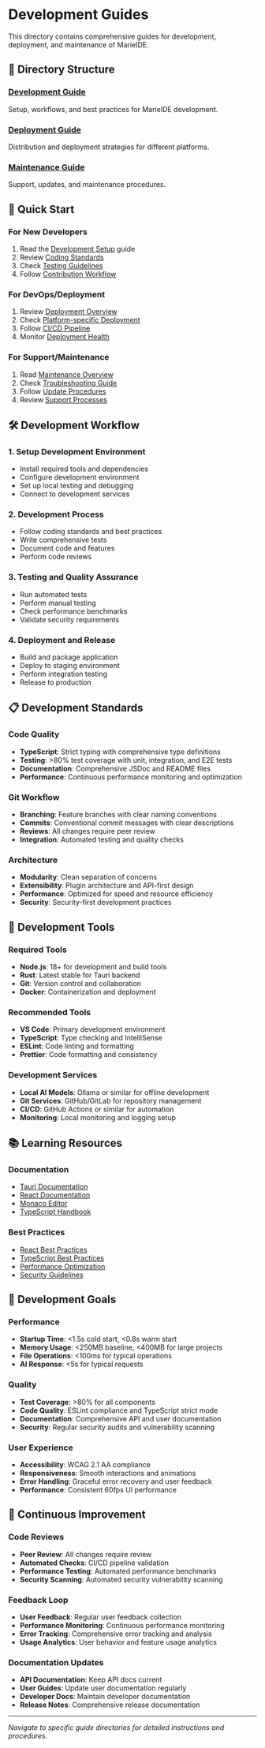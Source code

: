 # Development Guides

This directory contains comprehensive guides for development, deployment, and maintenance of MarieIDE.

## 📁 Directory Structure

### [Development Guide](development/)
Setup, workflows, and best practices for MarieIDE development.

### [Deployment Guide](deployment/)
Distribution and deployment strategies for different platforms.

### [Maintenance Guide](maintenance/)
Support, updates, and maintenance procedures.

## 🚀 Quick Start

### For New Developers
1. Read the [Development Setup](development/setup.md) guide
2. Review [Coding Standards](development/coding-standards.md)
3. Check [Testing Guidelines](development/testing.md)
4. Follow [Contribution Workflow](development/contributing.md)

### For DevOps/Deployment
1. Review [Deployment Overview](deployment/overview.md)
2. Check [Platform-specific Deployment](deployment/platforms.md)
3. Follow [CI/CD Pipeline](deployment/ci-cd.md)
4. Monitor [Deployment Health](deployment/monitoring.md)

### For Support/Maintenance
1. Read [Maintenance Overview](maintenance/overview.md)
2. Check [Troubleshooting Guide](maintenance/troubleshooting.md)
3. Follow [Update Procedures](maintenance/updates.md)
4. Review [Support Processes](maintenance/support.md)

## 🛠️ Development Workflow

### 1. **Setup Development Environment**
- Install required tools and dependencies
- Configure development environment
- Set up local testing and debugging
- Connect to development services

### 2. **Development Process**
- Follow coding standards and best practices
- Write comprehensive tests
- Document code and features
- Perform code reviews

### 3. **Testing and Quality Assurance**
- Run automated tests
- Perform manual testing
- Check performance benchmarks
- Validate security requirements

### 4. **Deployment and Release**
- Build and package application
- Deploy to staging environment
- Perform integration testing
- Release to production

## 📋 Development Standards

### Code Quality
- **TypeScript**: Strict typing with comprehensive type definitions
- **Testing**: >80% test coverage with unit, integration, and E2E tests
- **Documentation**: Comprehensive JSDoc and README files
- **Performance**: Continuous performance monitoring and optimization

### Git Workflow
- **Branching**: Feature branches with clear naming conventions
- **Commits**: Conventional commit messages with clear descriptions
- **Reviews**: All changes require peer review
- **Integration**: Automated testing and quality checks

### Architecture
- **Modularity**: Clean separation of concerns
- **Extensibility**: Plugin architecture and API-first design
- **Performance**: Optimized for speed and resource efficiency
- **Security**: Security-first development practices

## 🔧 Development Tools

### Required Tools
- **Node.js**: 18+ for development and build tools
- **Rust**: Latest stable for Tauri backend
- **Git**: Version control and collaboration
- **Docker**: Containerization and deployment

### Recommended Tools
- **VS Code**: Primary development environment
- **TypeScript**: Type checking and IntelliSense
- **ESLint**: Code linting and formatting
- **Prettier**: Code formatting and consistency

### Development Services
- **Local AI Models**: Ollama or similar for offline development
- **Git Services**: GitHub/GitLab for repository management
- **CI/CD**: GitHub Actions or similar for automation
- **Monitoring**: Local monitoring and logging setup

## 📚 Learning Resources

### Documentation
- [Tauri Documentation](https://tauri.app/)
- [React Documentation](https://react.dev/)
- [Monaco Editor](https://microsoft.github.io/monaco-editor/)
- [TypeScript Handbook](https://www.typescriptlang.org/docs/)

### Best Practices
- [React Best Practices](https://react.dev/learn)
- [TypeScript Best Practices](https://typescript-eslint.io/rules/)
- [Performance Optimization](https://web.dev/performance/)
- [Security Guidelines](https://owasp.org/www-project-top-ten/)

## 🎯 Development Goals

### Performance
- **Startup Time**: <1.5s cold start, <0.8s warm start
- **Memory Usage**: <250MB baseline, <400MB for large projects
- **File Operations**: <100ms for typical operations
- **AI Response**: <5s for typical requests

### Quality
- **Test Coverage**: >80% for all components
- **Code Quality**: ESLint compliance and TypeScript strict mode
- **Documentation**: Comprehensive API and user documentation
- **Security**: Regular security audits and vulnerability scanning

### User Experience
- **Accessibility**: WCAG 2.1 AA compliance
- **Responsiveness**: Smooth interactions and animations
- **Error Handling**: Graceful error recovery and user feedback
- **Performance**: Consistent 60fps UI performance

## 🔄 Continuous Improvement

### Code Reviews
- **Peer Review**: All changes require review
- **Automated Checks**: CI/CD pipeline validation
- **Performance Testing**: Automated performance benchmarks
- **Security Scanning**: Automated security vulnerability scanning

### Feedback Loop
- **User Feedback**: Regular user feedback collection
- **Performance Monitoring**: Continuous performance monitoring
- **Error Tracking**: Comprehensive error tracking and analysis
- **Usage Analytics**: User behavior and feature usage analytics

### Documentation Updates
- **API Documentation**: Keep API docs current
- **User Guides**: Update user documentation regularly
- **Developer Docs**: Maintain developer documentation
- **Release Notes**: Comprehensive release documentation

---

*Navigate to specific guide directories for detailed instructions and procedures.*
